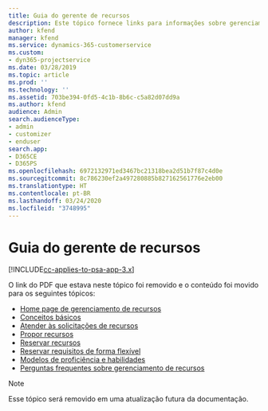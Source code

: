 ```yaml
---
title: Guia do gerente de recursos
description: Este tópico fornece links para informações sobre gerenciamento de recursos no Project Service Automation
author: kfend
manager: kfend
ms.service: dynamics-365-customerservice
ms.custom:
- dyn365-projectservice
ms.date: 03/28/2019
ms.topic: article
ms.prod: ''
ms.technology: ''
ms.assetid: 703be394-0fd5-4c1b-8b6c-c5a82d07dd9a
ms.author: kfend
audience: Admin
search.audienceType:
- admin
- customizer
- enduser
search.app:
- D365CE
- D365PS
ms.openlocfilehash: 6972132971ed3467bc21318bea2d51b7f87c4d0e
ms.sourcegitcommit: 8c786230ef2a497280885b827162561776e2eb00
ms.translationtype: HT
ms.contentlocale: pt-BR
ms.lasthandoff: 03/24/2020
ms.locfileid: "3748995"
---
```

# <a name="resource-management-guide"></a>Guia do gerente de recursos

[!INCLUDE[cc-applies-to-psa-app-3.x](../../includes/cc-applies-to-psa-app-3x.md)]

O link do PDF que estava neste tópico foi removido e o conteúdo foi movido para os seguintes tópicos:

- [Home page de gerenciamento de recursos](../resource-management-home-page.md)
- [Conceitos básicos](../reports-key-concepts.md)
- [Atender às solicitações de recursos](../resource-management-fulfill-requests.md)
- [Propor recursos](../resource-management-propose-resources.md)
- [Reservar recursos](../resource-management-book-resources-scheduleboard.md)
- [Reservar requisitos de forma flexível](../resource-management-softbook-requirements.md)
- [Modelos de proficiência e habilidades](../resource-management-skills-proficiency.md)
- [Perguntas frequentes sobre gerenciamento de recursos](../resource-management-faq.md)

> [!NOTE]
> Esse tópico será removido em uma atualização futura da documentação. 
